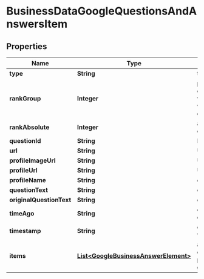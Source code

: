 

# BusinessDataGoogleQuestionsAndAnswersItem


## Properties

| Name | Type | Description | Notes |
|------------ | ------------- | ------------- | -------------|
|**type** | **String** | type of element |  [optional] |
|**rankGroup** | **Integer** | position within a group of elements with identical type values positions of elements with different type values are omitted from rank_group |  [optional] |
|**rankAbsolute** | **Integer** | absolute rank among all the elements |  [optional] |
|**questionId** | **String** | ID of the question |  [optional] |
|**url** | **String** | URL of the question |  [optional] |
|**profileImageUrl** | **String** | URL of the user’s profile image |  [optional] |
|**profileUrl** | **String** | URL of the user’s profile |  [optional] |
|**profileName** | **String** | displayed name of the user |  [optional] |
|**questionText** | **String** | current text of the question |  [optional] |
|**originalQuestionText** | **String** | original text of the question |  [optional] |
|**timeAgo** | **String** | estimated time when the question was posted |  [optional] |
|**timestamp** | **String** | exact time when the question was posted |  [optional] |
|**items** | [**List&lt;GoogleBusinessAnswerElement&gt;**](GoogleBusinessAnswerElement.md) | array of google business question items with answers possible item types: google_business_question_item |  [optional] |



